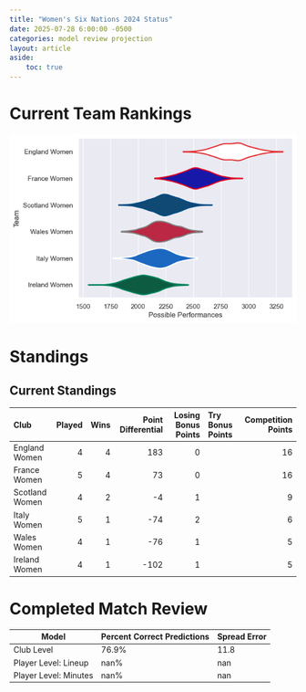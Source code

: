 ```yaml
---  
title: "Women's Six Nations 2024 Status"  
date: 2025-07-28 6:00:00 -0500  
categories: model review projection  
layout: article  
aside:  
    toc: true  
---
```

# Current Team Rankings


![Club Rankings](plots/rankings_Womens_Six_Nations_2024.png)
# Standings

## Current Standings


| Club           |   Played |   Wins |   Point Differential |   Losing Bonus Points | Try Bonus Points   |   Competition Points |
|:---------------|---------:|-------:|---------------------:|----------------------:|:-------------------|---------------------:|
| England Women  |        4 |      4 |                  183 |                     0 |                    |                   16 |
| France Women   |        5 |      4 |                   73 |                     0 |                    |                   16 |
| Scotland Women |        4 |      2 |                   -4 |                     1 |                    |                    9 |
| Italy Women    |        5 |      1 |                  -74 |                     2 |                    |                    6 |
| Wales Women    |        4 |      1 |                  -76 |                     1 |                    |                    5 |
| Ireland Women  |        4 |      1 |                 -102 |                     1 |                    |                    5 |



# Completed Match Review


| Model | Percent Correct Predictions | Spread Error |
| ------ | ------ | ------ |
| Club Level | 76.9% | 11.8 |
| Player Level: Lineup | nan% | nan |
| Player Level: Minutes | nan% | nan |

